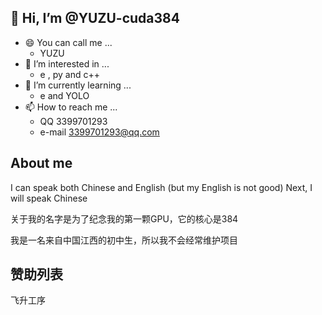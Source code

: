👋 Hi, I’m @YUZU-cuda384
---
- 😄 You can call me ...
  - YUZU
- 👀 I’m interested in ...
  - e , py and c++
- 🌱 I’m currently learning ...
  - e and YOLO
- 📫 How to reach me ...
  - QQ 3399701293
  - e-mail 3399701293@qq.com

About me
---
I can speak both Chinese and English (but my English is not good)
Next, I will speak Chinese

关于我的名字是为了纪念我的第一颗GPU，它的核心是384

我是一名来自中国江西的初中生，所以我不会经常维护项目

赞助列表
---
飞升工序

<!---
YUZU-cuda384/YUZU-cuda384 is a ✨ special ✨ repository because its `README.md` (this file) appears on your GitHub profile.
You can click the Preview link to take a look at your changes.
--->
